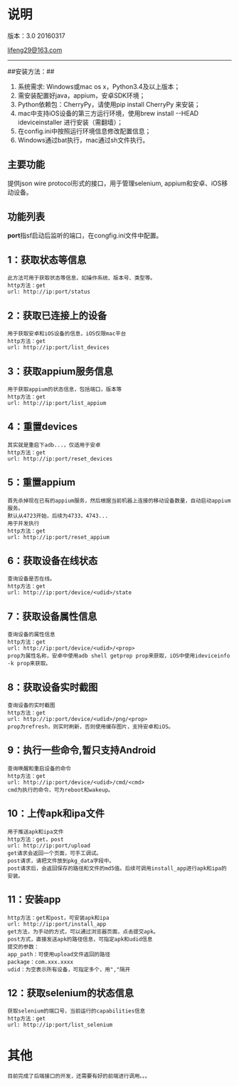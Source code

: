 # 说明 #

版本：3.0 20160317

lifeng29@163.com

----------
##安装方法：##

1. 系统需求: Windows或mac os x，Python3.4及以上版本；
2. 需安装配置好java，appium，安卓SDK环境；
3. Python依赖包：CherryPy，请使用pip install CherryPy 来安装；
4. mac中支持iOS设备的第三方运行环境，使用brew install --HEAD ideviceinstaller 进行安装（需翻墙）；
5. 在config.ini中按照运行环境信息修改配置信息；
6. Windows通过bat执行，mac通过sh文件执行。

## 主要功能 ##
提供json wire protocol形式的接口，用于管理selenium, appium和安卓、iOS移动设备。

## 功能列表 ##
**port**指sf启动后监听的端口，在congfig.ini文件中配置。
## 1：获取状态等信息 ##
	此方法可用于获取状态等信息，如操作系统、版本号、类型等。
 	http方法：get
 	url: http://ip:port/status

## 2：获取已连接上的设备 ##
	用于获取安卓和iOS设备的信息，iOS仅限mac平台
 	http方法：get
 	url: http://ip:port/list_devices
	
## 3：获取appium服务信息 ##
	用于获取appium的状态信息，包括端口，版本等
 	http方法：get
 	url: http://ip:port/list_appium

## 4：重置devices ##
	其实就是重启下adb...，仅适用于安卓
 	http方法：get
 	url: http://ip:port/reset_devices

## 5：重置appium ##
 	首先杀掉现在已有的appium服务，然后根据当前机器上连接的移动设备数量，自动启动appium服务。
	默认从4723开始，后续为4733，4743...
	用于并发执行
	http方法：get
 	url: http://ip:port/reset_appium

## 6：获取设备在线状态 ##
 	查询设备是否在线。
	http方法：get
 	url: http://ip:port/device/<udid>/state

## 7：获取设备属性信息 ##
 	查询设备的属性信息
	http方法：get
 	url: http://ip:port/device/<udid>/<prop>
	prop为属性名称，安卓中使用adb shell getprop prop来获取，iOS中使用ideviceinfo -k prop来获取。

## 8：获取设备实时截图 ##
 	查询设备的实时截图
	http方法：get
 	url: http://ip:port/device/<udid>/png/<prop>
	prop为refresh，则实时刷新，否则使用缓存图片，支持安卓和iOS。

## 9：执行一些命令,暂只支持Android ##
 	查询唤醒和重启设备的命令
	http方法：get
 	url: http://ip:port/device/<udid>/cmd/<cmd>
	cmd为执行的命令，可为reboot和wakeup。
	
## 10：上传apk和ipa文件 ##
 	用于推送apk和ipa文件
	http方法：get，post
 	url: http://ip:port/upload
	get请求会返回一个页面，可手工调试。
	post请求，请把文件放到pkg_data字段中。
	post请求后，会返回保存的路径和文件的md5值。后续可调用install_app进行apk和ipa的安装。

## 11：安装app ##
 	http方法：get和post，可安装apk和ipa
 	url: http://ip:port/install_app
	get方法，为手动的方式，可以通过浏览器页面，点击提交apk。
	post方式，直接发送apk的路径信息，可指定apk和udid信息
 	提交的参数：
	app_path：可使用upload文件返回的路径
	package：com.xxx.xxxx
	udid：为空表示所有设备，可指定多个，用","隔开

## 12：获取selenium的状态信息 ##
 	获取selenium的端口号，当前运行的capabilities信息
	http方法：get
 	url: http://ip:port/list_selenium


# 其他 #
	目前完成了后端接口的开发，还需要有好的前端进行调用。。。

